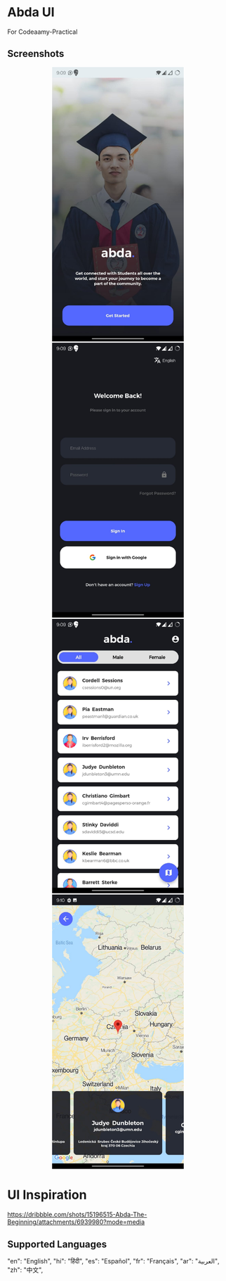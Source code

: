# Abda UI
For Codeaamy-Practical

## Screenshots
<p align="center">
  <img src="/screenshots/a.jpg" width="300"  title="Screenshot">
  <img src="/screenshots/b.jpg" width="300"  title="Screenshot">
  <img src="/screenshots/c.jpg" width="300"  title="Screenshot">
  <img src="/screenshots/d.jpg" width="300"  title="Screenshot">
</p>

# UI Inspiration
https://dribbble.com/shots/15196515-Abda-The-Beginning/attachments/6939980?mode=media

## Supported Languages
  "en": "English",
  "hi": "हिंदी",
  "es": "Español",
  "fr": "Français",
  "ar": "العربية",
  "zh": "中文",

